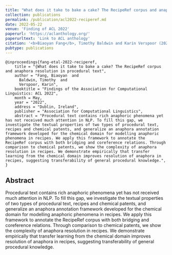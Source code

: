 ```yaml
---
title: "What does it take to bake a cake? The RecipeRef corpus and anaphora resolution in procedural text"
collection: publications
permalink: /publication/acl2022-reciperef.md
date: 2022-05-22    
venue: 'Finding of ACL 2022'
paperurl: 'https://aclanthology.org/'
paperurltext: 'Link to ACL anthology'
citation: '<b>Biaoyan Fang</b>, Timothy Baldwin and Karin Verspoor (2022) <a href="http://biaoyanf.github.io/files/papers/acl2022-reciperef.pdf"><u>What does it take to bake a cake? The RecipeRef corpus and anaphora resolution in procedural text</u></a>. In <i>Finding of ACL 2022</i>, Dublin, Ireland.'
pubtype: publications
---
```


```
@inproceedings{fang-etal-2022-reciperef,
    title = "{What does it take to bake a cake? The RecipeRef corpus and anaphora resolution in procedural text",
    author = "Fang, Biaoyan  and
      Baldwin, Timothy  and
      Verspoor, Karin",
    booktitle = "Findings of the Association for Computational Linguistics: ACL 2022",
    month = May,
    year = "2022",
    address = "Dublin, Ireland",
    publisher = "Association for Computational Linguistics",
    abstract = "Procedural text contains rich anaphoric phenomena yet has not received much attention in NLP. To fill this gap, we investigate the textual properties of two types of procedural text, recipes and chemical patents, and generalize an anaphora annotation framework developed for the chemical domain for modelling anaphoric phenomena in recipes. We apply this framework to annotate the RecipeRef corpus with both bridging and coreference relations. Through comparison to chemical patents, we show the complexity of anaphora resolution in recipes. We demonstrate empirically that transfer learning from the chemical domain improves resolution of anaphora in recipes, suggesting transferability of general procedural knowledge.",
}
```

## Abstract 
Procedural text contains rich anaphoric phenomena yet has not received much attention in NLP. To fill this gap, we investigate the textual properties of two types of procedural text, recipes and chemical patents, and generalize an anaphora annotation framework developed for the chemical domain for modelling anaphoric phenomena in recipes. We apply this framework to annotate the RecipeRef corpus with both bridging and coreference relations. Through comparison to chemical patents, we show the complexity of anaphora resolution in recipes. We demonstrate empirically that transfer learning from the chemical domain improves resolution of anaphora in recipes, suggesting transferability of general procedural knowledge.

